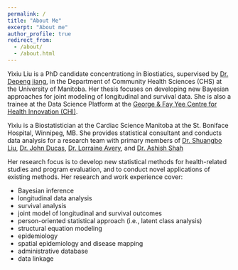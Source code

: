 ```yaml
---
permalink: /
title: "About Me"
excerpt: "About me"
author_profile: true
redirect_from: 
  - /about/
  - /about.html
---
```


Yixiu Liu is a PhD candidate concentrationg in Biostiatics, supervised by [Dr. Depeng jiang](https://depengjiang.github.io/contact/), in the Department of Community Health Sciences (CHS) at the University of Manitoba. Her thesis focuses on developing new Bayesian approaches for joint modeling of longitudinal and survival data. She is also a trainee at the Data Science Platform at the [George & Fay Yee Centre for Health Innovation (CHI)](https://umanitoba.ca/centre-for-healthcare-innovation/). 

Yixiu is a Biostatistician at the Cardiac Science Manitoba at the St. Boniface Hospital, Winnipeg, MB. She provides statistical consultant and conducts data analysis for a research team with primary members of [Dr. Shuangbo Liu](https://cardiacsciencesmb.ca/staff/shuangbo-liu/), [Dr. John Ducas](https://cardiacsciencesmb.ca/staff/john-ducas/), [Dr. Lorraine Avery](https://cardiacsciencesmb.ca/staff/lorraine-avery/), and [Dr. Ashish Shah](https://cardiacsciencesmb.ca/staff/ashish-shah/)

Her research focus is to develop new statistical methods for health-related studies and program evaluation, and to conduct novel applications of existing methods. Her research and work experience cover:

* Bayesian inference 
* longitudinal data analysis
* survival analysis
* joint model of longitudinal and survival outcomes
* person-oriented statistical approach (i.e., latent class analysis)
* structural equation modeling
* epidemiology
* spatial epidemiology and disease mapping 
* administrative database
* data linkage